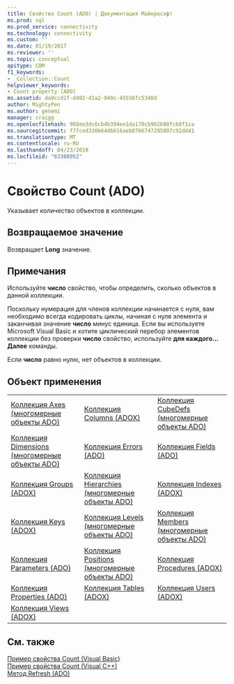 ```yaml
---
title: Свойство Count (ADO) | Документация Майкрософт
ms.prod: sql
ms.prod_service: connectivity
ms.technology: connectivity
ms.custom: ''
ms.date: 01/19/2017
ms.reviewer: ''
ms.topic: conceptual
apitype: COM
f1_keywords:
- _Collection::Count
helpviewer_keywords:
- Count property [ADO]
ms.assetid: da9ccd1f-d402-41a2-940c-45556fc5340d
author: MightyPen
ms.author: genemi
manager: craigg
ms.openlocfilehash: 988ee3dc6cb4b394ee1da170cb902b88fcb0f1ca
ms.sourcegitcommit: f7fced330b64d6616aeb8766747295807c92dd41
ms.translationtype: MT
ms.contentlocale: ru-RU
ms.lasthandoff: 04/23/2019
ms.locfileid: "63308952"
---
```

# <a name="count-property-ado"></a>Свойство Count (ADO)
Указывает количество объектов в коллекции.  
  
## <a name="return-value"></a>Возвращаемое значение  
 Возвращает **Long** значение.  
  
## <a name="remarks"></a>Примечания  
 Используйте **число** свойство, чтобы определить, сколько объектов в данной коллекции.  
  
 Поскольку нумерация для членов коллекции начинается с нуля, вам необходимо всегда кодировать циклы, начиная с нуля элемента и заканчивая значение **число** минус единица. Если вы используете Microsoft Visual Basic и хотите циклический перебор элементов коллекции без проверки **число** свойство, используйте **для каждого... Далее** команды.  
  
 Если **число** равно нулю, нет объектов в коллекции.  
  
## <a name="applies-to"></a>Объект применения  
  
||||  
|-|-|-|  
|[Коллекция Axes (многомерные объекты ADO)](../../../ado/reference/ado-md-api/axes-collection-ado-md.md)|[Коллекция Columns (ADOX)](../../../ado/reference/adox-api/columns-collection-adox.md)|[Коллекция CubeDefs (многомерные объекты ADO)](../../../ado/reference/ado-md-api/cubedefs-collection-ado-md.md)|  
|[Коллекция Dimensions (многомерные объекты ADO)](../../../ado/reference/ado-md-api/dimensions-collection-ado-md.md)|[Коллекция Errors (ADO)](../../../ado/reference/ado-api/errors-collection-ado.md)|[Коллекция Fields (ADO)](../../../ado/reference/ado-api/fields-collection-ado.md)|  
|[Коллекция Groups (ADOX)](../../../ado/reference/adox-api/groups-collection-adox.md)|[Коллекция Hierarchies (многомерные объекты ADO)](../../../ado/reference/ado-md-api/hierarchies-collection-ado-md.md)|[Коллекция Indexes (ADOX)](../../../ado/reference/adox-api/indexes-collection-adox.md)|  
|[Коллекция Keys (ADOX)](../../../ado/reference/adox-api/keys-collection-adox.md)|[Коллекция Levels (многомерные объекты ADO)](../../../ado/reference/ado-md-api/levels-collection-ado-md.md)|[Коллекция Members (многомерные объекты ADO)](../../../ado/reference/ado-md-api/members-collection-ado-md.md)|  
|[Коллекция Parameters (ADO)](../../../ado/reference/ado-api/parameters-collection-ado.md)|[Коллекция Positions (многомерные объекты ADO)](../../../ado/reference/ado-md-api/positions-collection-ado-md.md)|[Коллекция Procedures (ADOX)](../../../ado/reference/adox-api/procedures-collection-adox.md)|  
|[Коллекция Properties (ADO)](../../../ado/reference/ado-api/properties-collection-ado.md)|[Коллекция Tables (ADOX)](../../../ado/reference/adox-api/tables-collection-adox.md)|[Коллекция Users (ADOX)](../../../ado/reference/adox-api/users-collection-adox.md)|  
|[Коллекция Views (ADOX)](../../../ado/reference/adox-api/views-collection-adox.md)|||  
  
## <a name="see-also"></a>См. также  
 [Пример свойства Count (Visual Basic)](../../../ado/reference/ado-api/count-property-example-vb.md)   
 [Пример свойства Count (Visual C++)](../../../ado/reference/ado-api/count-property-example-vc.md)   
 [Метод Refresh (ADO)](../../../ado/reference/ado-api/refresh-method-ado.md)

